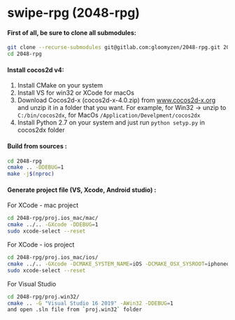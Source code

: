 # swipe-rpg (2048-rpg)

#### First of all, be sure to clone all submodules:
```bash
git clone --recurse-submodules git@gitlab.com:gloomyzen/2048-rpg.git 2048-rpg 
cd 2048-rpg
```

#### Install cocos2d v4:
1. Install CMake on your system
2. Install VS for win32 or XCode for macOs
1. Download Cocos2d-x (cocos2d-x-4.0.zip) from www.cocos2d-x.org and unzip it in a folder that you want.
For example, for Win32 -> unzip to `C:/bin/cocos2dx`, for MacOs `/Application/Develpment/cocos2dx`
2. Install Python 2.7 on your system and just run `python setyp.py` in cocos2dx folder

#### Build from sources :
```bash
cd 2048-rpg
cmake .. -DDEBUG=1
make -j$(nproc)
```

#### Generate project file (VS, Xcode, Android studio) :
For XCode - mac project
```bash
cd 2048-rpg/proj.ios_mac/mac/
cmake ../.. -GXcode -DDEBUG=1
sudo xcode-select --reset
```
For XCode - ios project
```bash
cd 2048-rpg/proj.ios_mac/ios/
cmake ../.. -GXcode -DCMAKE_SYSTEM_NAME=iOS -DCMAKE_OSX_SYSROOT=iphoneos
sudo xcode-select --reset
```
For Visual Studio
```bash
cd 2048-rpg/proj.win32/
cmake .. -G "Visual Studio 16 2019" -AWin32 -DDEBUG=1
and open .sln file from `proj.win32` folder
```